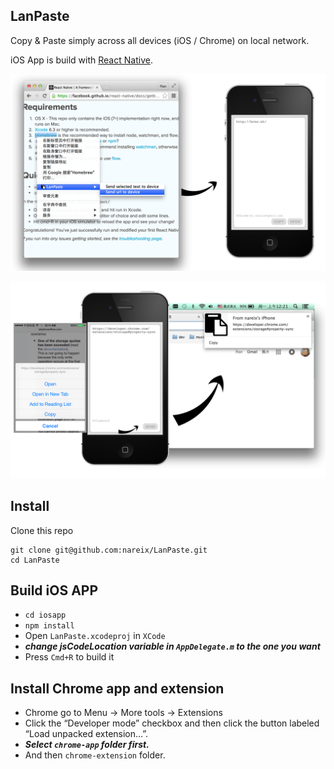 LanPaste
----

Copy & Paste simply across all devices (iOS / Chrome) on local network.

iOS App is build with [React Native](https://github.com/facebook/react-native).

![copy in chrome paste in iOS App](pic/income.png)

![copy in iOS App paste in Chrome](pic/outcome.png)

Install
----

Clone this repo
```
git clone git@github.com:nareix/LanPaste.git
cd LanPaste
```

## Build iOS APP

- `cd iosapp`
- `npm install`
- Open `LanPaste.xcodeproj` in `XCode`
- ***change jsCodeLocation variable in `AppDelegate.m` to the one you want***
- Press `Cmd+R` to build it

## Install Chrome app and extension

- Chrome go to Menu -> More tools -> Extensions
- Click the “Developer mode” checkbox and then click the button labeled “Load unpacked extension…”.
- ***Select `chrome-app` folder first.***
- And then `chrome-extension` folder.

